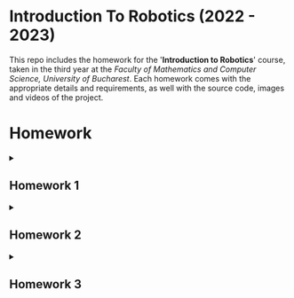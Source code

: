 # Introduction To Robotics (2022 - 2023)
This repo includes the homework for the '**Introduction to Robotics**' course, taken in the third year at the _Faculty of Mathematics and Computer Science, University of Bucharest_. Each homework comes with the appropriate details and requirements, as well with the source code, images and videos of the project.

# Homework

<details>
<summary> <h2> Homework 1 </h2> </summary>

### Description and requirements

The goal of the first homework was to control an RGB led with three different potentiometers, one for each
color (red, green and blue). The control is done digitally, by mapping the values given by the potentiometers
to RGB values, with the help of the Arduino Uno board.

![alt-image](./Homework1/SetupImages/TopView.jpeg)

![alt-image](./Homework1/SetupImages/SideView.jpeg)

Here you can find a demo:
https://youtu.be/HXSdGHb5iEo

</details>


<details>
<summary> <h2> Homework 2 </h2> </summary>
  
### Description and requirements
  
The goal of the second homework was to create a "traffic lights" setup for a crosswalk. There are 2 leds (green and red) for the pedestrians and 3 leds (green, yellow and red) for the cars. The prototype must run through all the 4 stages and simulate a real crosswalk.

  <details>
    <summary> <h3> States </h3> </summary>
    <p> *as written in the laboratory material* </p>
  <p> The system has the following states: <p>
    <ol>
  <li> State 1 (default, reinstated after state 4 ends): green light for cars,
  red light for people, no sounds. Duration: indefinite, changed by
    pressing the button. </li>
  <li> State 2 (initiated by counting down 8 seconds after a button press):
  the light should be yellow for cars, red for people and no sounds.
  Duration: 3 seconds. </li>
  <li> State 3 (initiated after state 2 ends): red for cars, green for people
  and a beeping sound from the buzzer at a constant interval. Duration:
  8 seconds. </li>
  <li> State 4 (initiated after state 3 ends): red for cars, blinking green
  for people and a beeping sound from the buzzer, at a constant interval,
  faster than the beeping in state 3. This state should last 4
  seconds. </li>
    </ol>
  </details>
  
![alt-image](./Homework2/SetupImages/TopView.jpeg)

![alt-image](./Homework2/SetupImages/SideView.jpeg)
  
  Here you can find a demo:
https://youtu.be/PK2Td_nJlBc
    
</details>
  
  
<details>
  <summary> <h2> Homework 3 </h2> </summary>

  <h2> Task requirements </h2>
  
  <h3> Components </h3>
  <ul>
    <li> 1 7-segment display </li>
    <li> 1 joystick </li>
    <li> Resistors </li>
    <li> Wires </li>
  </ul>

  <h3> Description </h3>
  <p> The goal of the third homework was to create a setup with a 7-segment display controlled by a joystick, which can be in one of two states. </p>
  <p> The system has the following states (as written in the laboratory material) : <p>
    <ol>
      <li> 
        State 1 (default, but also initiated after a button press in State
        2): Current position blinking. Can use the joystick to move from
        one position to neighbors. Short pressing the button toggles state
        2. Long pressing the button in state 1 resets the entire display by
        turning all the segments OFF and moving the current position to the
        decimal point (available only in state 1).
      </li>
      <li> 
        State 2 (initiated after a button press in State 1): The current
        segment stops blinking, adopting the state of the segment before
        selection (ON or OFF). Toggling the X (or Y, you chose) axis should
        change the segment state from ON to OFF or from OFF to ON.
        Clicking the joystick should save the segment state and exit back to
        state 1.
      </li>
    </ol>
  
  ## Setup pictures
  <a href=""> - Top View - </a>
  ![alt-image](./Homework3/SetupImages/TopView.jpeg)
  
  <a href=""> - Side View - </a>
  ![alt-image](./Homework3/SetupImages/SideView.jpeg)
  
  ## Functionality demo
  <p> You can find the demo <a href="">here</a>.
    
  ## Source code
  <p> You can also find the source code <a href="https://github.com/AlinaGeo/IntroductionToRobotics/blob/main/Homework3/Homework3.ino">here</a>.
  
</details>
